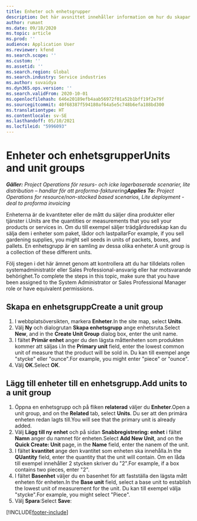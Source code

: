 ```yaml
---
title: Enheter och enhetsgrupper
description: Det här avsnittet innehåller information om hur du skapar enheter och enhetsgrupper i Dynamics 365 Project Operations.
author: rumant
ms.date: 09/18/2020
ms.topic: article
ms.prod: ''
audience: Application User
ms.reviewer: kfend
ms.search.scope: ''
ms.custom: ''
ms.assetid: ''
ms.search.region: Global
ms.search.industry: Service industries
ms.author: suvaidya
ms.dyn365.ops.version: ''
ms.search.validFrom: 2020-10-01
ms.openlocfilehash: 646e20189efb4aab56972f01a52b1bff19f2e79f
ms.sourcegitcommit: 40f68387f594180af64a5e5c748b6efa188bd300
ms.translationtype: HT
ms.contentlocale: sv-SE
ms.lasthandoff: 05/10/2021
ms.locfileid: "5996093"
---
```

# <a name="units-and-unit-groups"></a><span data-ttu-id="89413-103">Enheter och enhetsgrupper</span><span class="sxs-lookup"><span data-stu-id="89413-103">Units and unit groups</span></span>

<span data-ttu-id="89413-104">_**Gäller:** Project Operations för resurs- och icke lagerbaserade scenarier, lite distribution – handlar för att proforma-fakturering_</span><span class="sxs-lookup"><span data-stu-id="89413-104">_**Applies To:** Project Operations for resource/non-stocked based scenarios, Lite deployment - deal to proforma invoicing_</span></span>

<span data-ttu-id="89413-105">Enheterna är de kvantiteter eller de mått du säljer dina produkter eller tjänster i.</span><span class="sxs-lookup"><span data-stu-id="89413-105">Units are the quantities or measurements that you sell your products or services in.</span></span> <span data-ttu-id="89413-106">Om du till exempel säljer trädgårdsredskap kan du sälja dem i enheter som paket, lådor och lastpallar</span><span class="sxs-lookup"><span data-stu-id="89413-106">For example, if you sell gardening supplies, you might sell seeds in units of packets, boxes, and pallets.</span></span> <span data-ttu-id="89413-107">En enhetsgrupp är en samling av dessa olika enheter.</span><span class="sxs-lookup"><span data-stu-id="89413-107">A unit group is a collection of these different units.</span></span>

<span data-ttu-id="89413-108">Följ stegen i det här ämnet genom att kontrollera att du har tilldelats rollen systemadministratör eller Sales Professional-ansvarig eller har motsvarande behörighet.</span><span class="sxs-lookup"><span data-stu-id="89413-108">To complete the steps in this topic, make sure that you have been assigned to the System Administrator or Sales Professional Manager role or have equivalent permissions.</span></span>

## <a name="create-a-unit-group"></a><span data-ttu-id="89413-109">Skapa en enhetsgrupp</span><span class="sxs-lookup"><span data-stu-id="89413-109">Create a unit group</span></span>

1. <span data-ttu-id="89413-110">I webbplatsöversikten, markera **Enheter**.</span><span class="sxs-lookup"><span data-stu-id="89413-110">In the site map, select **Units**.</span></span>
2. <span data-ttu-id="89413-111">Välj **Ny** och dialogrutan **Skapa enhetsgrupp** ange enhetsruta.</span><span class="sxs-lookup"><span data-stu-id="89413-111">Select **New**, and in the **Create Unit Group** dialog box, enter the unit name.</span></span>
3. <span data-ttu-id="89413-112">I fältet **Primär enhet** anger du den lägsta måttenheten som produkten kommer att säljas i.</span><span class="sxs-lookup"><span data-stu-id="89413-112">In the **Primary unit** field, enter the lowest common unit of measure that the product will be sold in.</span></span> <span data-ttu-id="89413-113">Du kan till exempel ange "stycke" eller "ounce".</span><span class="sxs-lookup"><span data-stu-id="89413-113">For example, you might enter "piece" or "ounce".</span></span>
4. <span data-ttu-id="89413-114">Välj **OK**.</span><span class="sxs-lookup"><span data-stu-id="89413-114">Select **OK**.</span></span>

## <a name="add-units-to-a-unit-group"></a><span data-ttu-id="89413-115">Lägg till enheter till en enhetsgrupp.</span><span class="sxs-lookup"><span data-stu-id="89413-115">Add units to a unit group</span></span>

1. <span data-ttu-id="89413-116">Öppna en enhetsgrupp och på fliken **relaterad** väljer du **Enheter**.</span><span class="sxs-lookup"><span data-stu-id="89413-116">Open a unit group, and on the **Related** tab, select **Units**.</span></span> <span data-ttu-id="89413-117">Du ser att den primära enheten redan lagts till.</span><span class="sxs-lookup"><span data-stu-id="89413-117">You will see that the primary unit is already added.</span></span>
2. <span data-ttu-id="89413-118">Välj **Lägg till ny enhet** och på sidan **Snabbregistrering: enhet** i fältet **Namn** anger du namnet för enheten.</span><span class="sxs-lookup"><span data-stu-id="89413-118">Select **Add New Unit**, and on the **Quick Create: Unit** page, in the **Name** field, enter the nanem of the unit.</span></span>
3. <span data-ttu-id="89413-119">I fältet **kvantitet** ange den kvantitet som enheten ska innehålla.</span><span class="sxs-lookup"><span data-stu-id="89413-119">In the **QUantity** field, enter the quantity that the unit will contain.</span></span> <span data-ttu-id="89413-120">Om en låda till exempel innehåller 2 stycken skriver du "2".</span><span class="sxs-lookup"><span data-stu-id="89413-120">For example, if a box contains two pieces, enter "2".</span></span> 
4. <span data-ttu-id="89413-121">I fältet **Basenhet** väljer du en basenhet för att fastställa den lägsta mått enheten för enheten.</span><span class="sxs-lookup"><span data-stu-id="89413-121">In the **Base unit** field, select a base unit to establish the lowest unit of measurement for the unit.</span></span> <span data-ttu-id="89413-122">Du kan till exempel välja "stycke".</span><span class="sxs-lookup"><span data-stu-id="89413-122">For example, you might select "Piece".</span></span>
5. <span data-ttu-id="89413-123">Välj **Spara**:</span><span class="sxs-lookup"><span data-stu-id="89413-123">Select **Save**:</span></span>


[!INCLUDE[footer-include](../includes/footer-banner.md)]